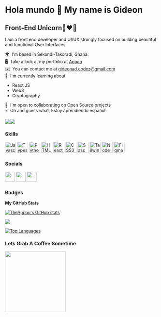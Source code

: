 Hola mundo 👋 My name is Gideon
=======================

Front-End Unicorn🦄❤️🚀
--------------------------------

I am a front end developer and UI/UX strongly focused on building beautiful and functional User Interfaces


 🌍  I'm based in Sekondi-Takoradi, Ghana. <br>
 🖥️  Take a look at my portfolio at [Appau](http://appau.netlify.app)
	<br>
 ✉️  You can contact me at [gideonad.codez@gmail.com](mailto:gideonad.codez@gmail.com)
	<br>
 🧠  I'm currently learning about 
 
 - React JS
 - Web3 
 - Cryptography
 
 🤝  I'm open to collaborating on Open Source projects
 <br>
 ⚡  Oh and guess what, Estoy aprendiendo español.

<a href="https://www.twitter.com/theappau" target="_blank" rel="noreferrer"><img
src="https://img.shields.io/twitter/follow/TheAppau?logo=twitter&style=for-the-badge&color=3382ed&labelColor=0f172a"
/></a><a href="https://www.github.com/TheAppau" target="_blank" rel="noreferrer"><img
src="https://img.shields.io/github/followers/TheAppau?logo=github&style=for-the-badge&color=3382ed&labelColor=0f172a" /></a>

### Skills

<p align="left">
<a href="https://developer.mozilla.org/en-US/docs/Web/JavaScript" target="_blank" rel="noreferrer"><img src="https://raw.githubusercontent.com/danielcranney/readme-generator/main/public/icons/skills/javascript-colored.svg" width="36" height="36" alt="Javascript" /></a>
<a href="https://www.typescriptlang.org/" target="_blank" rel="noreferrer"><img src="https://raw.githubusercontent.com/danielcranney/readme-generator/main/public/icons/skills/typescript-colored.svg" width="36" height="36" alt="Typescript" /></a>
<a href="https://www.python.org/" target="_blank" rel="noreferrer"><img src="https://raw.githubusercontent.com/danielcranney/readme-generator/main/public/icons/skills/python-colored.svg" width="36" height="36" alt="Python" /></a>
<a href="https://developer.mozilla.org/en-US/docs/Glossary/HTML5" target="_blank" rel="noreferrer"><img src="https://raw.githubusercontent.com/danielcranney/readme-generator/main/public/icons/skills/html5-colored.svg" width="36" height="36" alt="HTML5" /></a>
<a href="https://reactjs.org/" target="_blank" rel="noreferrer"><img src="https://raw.githubusercontent.com/danielcranney/readme-generator/main/public/icons/skills/react-colored.svg" width="36" height="36" alt="React" /></a>
<a href="https://www.w3.org/TR/CSS/#css" target="_blank" rel="noreferrer"><img src="https://raw.githubusercontent.com/danielcranney/readme-generator/main/public/icons/skills/css3-colored.svg" width="36" height="36" alt="CSS3" /></a>
<a href="https://sass-lang.com/" target="_blank" rel="noreferrer"><img src="https://raw.githubusercontent.com/danielcranney/readme-generator/main/public/icons/skills/sass-colored.svg" width="36" height="36" alt="Sass" /></a>
<a href="https://tailwindcss.com/" target="_blank" rel="noreferrer"><img src="https://raw.githubusercontent.com/danielcranney/readme-generator/main/public/icons/skills/tailwindcss-colored.svg" width="36" height="36" alt="TailwindCSS" /></a>
<a href="https://nodejs.org/en/" target="_blank" rel="noreferrer"><img src="https://raw.githubusercontent.com/danielcranney/readme-generator/main/public/icons/skills/nodejs-colored.svg" width="36" height="36" alt="NodeJS" /></a>
<a href="https://www.figma.com/" target="_blank" rel="noreferrer"><img src="https://raw.githubusercontent.com/danielcranney/readme-generator/main/public/icons/skills/figma-colored.svg" width="36" height="36" alt="Figma" /></a>
</p>


### Socials

<p align="left"> <a href="https://www.github.com/TheAppau" target="_blank" rel="noreferrer"><img src="https://raw.githubusercontent.com/danielcranney/readme-generator/main/public/icons/socials/github.svg" width="32" height="32" /></a> <a href="https://www.linkedin.com/in/appaugideon" target="_blank" rel="noreferrer"><img src="https://raw.githubusercontent.com/danielcranney/readme-generator/main/public/icons/socials/linkedin.svg" width="32" height="32" /></a> <a href="https://www.twitter.com/aceslice_" target="_blank" rel="noreferrer"><img src="https://raw.githubusercontent.com/danielcranney/readme-generator/main/public/icons/socials/twitter.svg" width="32" height="32" /></a></p>

### Badges

<b>My GitHub Stats</b>

<a href="http://www.github.com/TheAppau"><img src="https://github-readme-stats.vercel.app/api?username=TheAppau&show_icons=true&hide=&count_private=true&title_color=3382ed&text_color=ffffff&icon_color=3382ed&bg_color=0f172a&hide_border=true&show_icons=true" alt="TheAppau's GitHub stats" /></a>

<a href="http://www.github.com/TheAppau"><img src="https://github-readme-streak-stats.herokuapp.com/?user=TheAppau&stroke=ffffff&background=0f172a&ring=3382ed&fire=3382ed&currStreakNum=ffffff&currStreakLabel=3382ed&sideNums=ffffff&sideLabels=ffffff&dates=ffffff&hide_border=true" /></a>

<a href="https://github.com/TheAppau" align="left"><img src="https://github-readme-stats.vercel.app/api/top-langs/?username=TheAppau&langs_count=10&title_color=3382ed&text_color=ffffff&icon_color=3382ed&bg_color=0f172a&hide_border=true&locale=en&custom_title=Top%20%Languages" alt="Top Languages" /></a>

### Lets Grab A Coffee Sometime

<a href="https://www.buymeacoffee.com/aceslice"><img src="https://cdn.buymeacoffee.com/buttons/v2/default-yellow.png" width="200" /></a>
